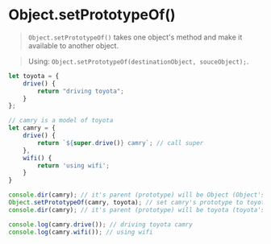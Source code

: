 # Object.setPrototypeOf()

> `Object.setPrototypeOf()` takes one object's method and make it available to another object.

> Using: `Object.setPrototypeOf(destinationObject, souceObject);`.

```javascript
let toyota = {
    drive() {
        return "driving toyota";
    }
};

// camry is a model of toyota
let camry = {
    drive() {
        return `${super.drive()} camry`; // call super
    },
    wifi() {
        return 'using wifi';
    }
}

console.dir(camry); // it's parent (prototype) will be Object (Object's prototype)
Object.setPrototypeOf(camry, toyota); // set camry's prototype to toyota's prototype
console.dir(camry); // it's parent (prototype) will be toyota (toyota's prototype)

console.log(camry.drive()); // driving toyota camry
console.log(camry.wifi()); // using wifi
```